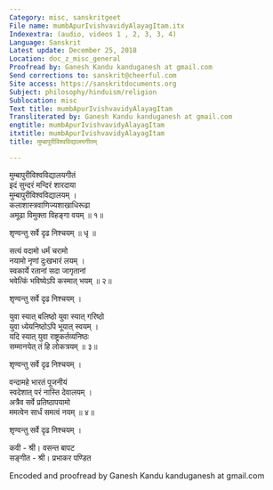 ```yaml
---
Category: misc, sanskritgeet
File name: mumbApurIvishvavidyAlayagItam.itx
Indexextra: (audio, videos 1 , 2, 3, 3, 4)
Language: Sanskrit
Latest update: December 25, 2018
Location: doc_z_misc_general
Proofread by: Ganesh Kandu kanduganesh at gmail.com
Send corrections to: sanskrit@cheerful.com
Site access: https://sanskritdocuments.org
Subject: philosophy/hinduism/religion
Sublocation: misc
Text title: mumbApurIvishvavidyAlayagItam
Transliterated by: Ganesh Kandu kanduganesh at gmail.com
engtitle: mumbApurIvishvavidyAlayagItam
itxtitle: mumbApurIvishvavidyAlayagItam
title: मुम्बापुरीविश्वविद्यालयगीतम्

---
```

  
 मुम्बापुरीविश्वविद्यालयगीतं   
इदं सुन्दरं मन्दिरं शारदाया  
     मुम्बापुरीविश्वविद्यालयम् ।  
कलाशास्त्रवाणिज्यशाखाधिरूढा  
     अमूढा विमुक्ता विहङ्गा वयम् ॥ १॥  
  
शृण्वन्तु सर्वे दृढ निश्चयम् ॥ धृ ॥  
  
सत्यं वदामो धर्मं चरामो  
     नयामो नृणां दुःखभारं लयम् ।  
स्वकार्ये रतानां सदा जागृतानां  
     भवेत्किं भविष्येऽपि कस्मात् भयम् ॥ २॥  
  
शृण्वन्तु सर्वे दृढ निश्चयम् ।  
  
युवा स्यात् बलिष्ठो युवा स्यात् गरिष्ठो  
     युवा ध्येयनिष्ठोऽपि भूयात् स्वयम् ।  
यदि स्यात् युवा राष्ट्रकर्तव्यनिष्ठः  
     सम्मानयेत् तं हि लोकत्रयम् ॥ ३॥  
  
शृण्वन्तु सर्वे दृढ निश्चयम् ।  
  
वन्दामहे भारतं पूजनीयं  
     स्वदेशात् परं नास्ति देवालयम् ।  
अत्रैव सर्वे प्रतिष्ठापयामो  
     ममत्वेन सार्धं समत्वं नयम् ॥ ४॥  
  
शृण्वन्तु सर्वे दृढ निश्चयम् ।  
  
कवी - श्री। वसन्त बापट  
सङ्गीत - श्री। प्रभाकर पण्डित  
  
  
Encoded and proofread by Ganesh Kandu kanduganesh at gmail.com  
  

